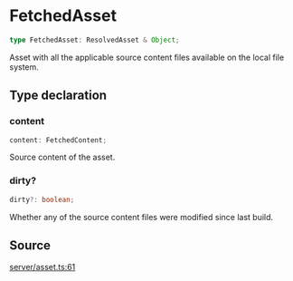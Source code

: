 # FetchedAsset

```ts
type FetchedAsset: ResolvedAsset & Object;
```

Asset with all the applicable source content files available on the local file system.

## Type declaration

### content

```ts
content: FetchedContent;
```

Source content of the asset.

### dirty?

```ts
dirty?: boolean;
```

Whether any of the source content files were modified since last build.

## Source

[server/asset.ts:61](https://github.com/Elringus/Imgit/blob/157689c/src/server/asset.ts#L61)
